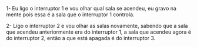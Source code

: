1- Eu ligo o interruptor 1 e vou olhar qual sala se acendeu, eu gravo na mente pois essa é a sala que o interruptor 1 controla. 

2- Ligo o interruptor 2 e vou olhar as salas novamente, sabendo que a sala que acendeu anteriormente era do interruptor 1, a sala que acendeu agora é do interruptor 2, então a que está apagada é do interruptor 3.